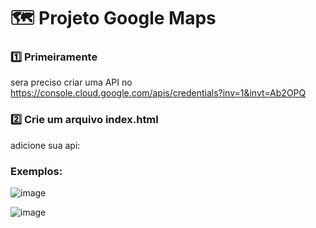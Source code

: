 # 🗺️ Projeto Google Maps


### 1️⃣  Primeiramente

sera preciso criar uma API no https://console.cloud.google.com/apis/credentials?inv=1&invt=Ab2OPQ

### 2️⃣ Crie um arquivo index.html

adicione sua api:

  <script src="https://maps.googleapis.com/maps/api/js?key=SEU_API_KEY"></script>


### Exemplos:

![image](https://github.com/user-attachments/assets/da54c868-1002-4a5f-9a83-a83388881e64)


![image](https://github.com/user-attachments/assets/95132969-c0cb-4f35-899f-e96ee017f42d)

